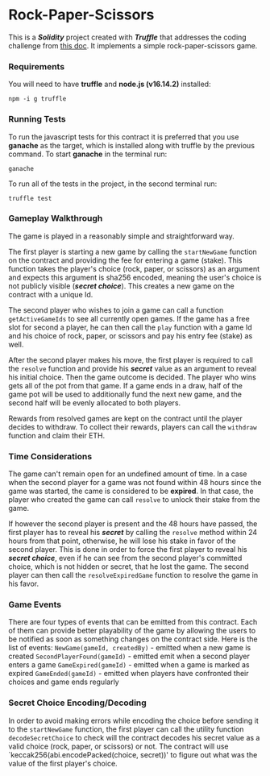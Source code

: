 # Rock-Paper-Scissors 

This is a ***Solidity*** project created with ***Truffle*** that addresses the coding challenge from [this doc](https://docs.google.com/document/d/1z3CSi9vHsKo3Ap9qdeJYasANyTYz00RFD9Yw2Go4HHU/edit).
It implements a simple rock-paper-scissors game.

### Requirements
You will need to have **truffle** and **node.js (v16.14.2)** installed:
```
npm -i g truffle
```

### Running Tests
To run the javascript tests for this contract it is preferred that you use **ganache** as the target, which is installed along with truffle by the previous command.
To start **ganache** in the terminal run:
```
ganache
```
To run all of the tests in the project, in the second terminal run:
```
truffle test
```

### Gameplay Walkthrough

The game is played in a reasonably simple and straightforward way.

The first player is starting a new game by calling the `startNewGame` function on the contract and providing the fee for entering a game (stake). 
This function takes the player's choice (rock, paper, or scissors) as an argument and expects this argument is sha256 encoded, 
meaning the user's choice is not publicly visible (***secret choice***). This creates a new game on the contract with a unique Id.

The second player who wishes to join a game can call a function `getActiveGameIds` to see all currently open games. 
If the game has a free slot for second a player, he can then call the `play` function with a game Id and his choice of rock, paper,
 or scissors and pay his entry fee (stake) as well.

After the second player makes his move, the first player is required to call the `resolve` function and provide his ***secret*** value as an argument
 to reveal his initial choice. Then the game outcome is decided. The player who wins gets all of the pot from that game. If a game ends in a draw, 
 half of the game pot will be used to additionally fund the next new game, and the second half will be evenly allocated to both players.

Rewards from resolved games are kept on the contract until the player decides to withdraw. 
To collect their rewards, players can call the `withdraw` function and claim their ETH.

### Time Considerations

The game can't remain open for an undefined amount of time. 
In a case when the second player for a game was not found within 48 hours since the game was started, the came is considered to be **expired**. 
In that case, the player who created the game can call `resolve` to unlock their stake from the game. 

If however the second player is present and the 48 hours have passed, the first player has to reveal his ***secret*** by calling the `resolve` method 
within 24 hours from that point, otherwise, he will lose his stake in favor of the second player. This is done in order to force the first player to reveal
 his ***secret choice***, even if he can see from the second player's committed choice, which is not hidden or secret, that he lost the game. 
 The second player can then call the `resolveExpiredGame` function to resolve the game in his favor.

### Game Events

There are four types of events that can be emitted from this contract. Each of them can provide better playability of the game by allowing the users
 to be notified as soon as something changes on the contract side. Here is the list of events:
`NewGame(gameId, createdBy)` - emitted when a new game is created
`SecondPlayerFound(gameId)` - emitted emit when a second player enters a game
`GameExpired(gameId)` - emitted when a game is marked as expired
`GameEnded(gameId)` - emitted when players have confronted their choices and game ends regularly

### Secret Choice Encoding/Decoding

In order to avoid making errors while encoding the choice before sending it to the `startNewGame` function, the first player can call the utility 
function `decodeSecretChoice` to check will the contract decodes his secret value as a valid choice (rock, paper, or scissors) or not. 
The contract will use `keccak256(abi.encodePacked(choice, secret))' to figure out what was the value of the first player's choice.